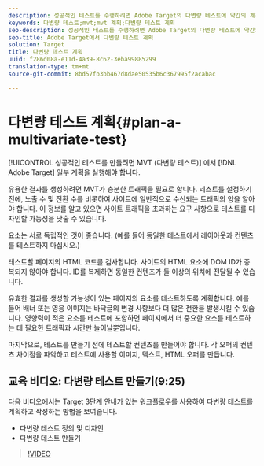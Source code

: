 ```yaml
---
description: 성공적인 테스트를 수행하려면 Adobe Target의 다변량 테스트에 약간의 계획이 필요합니다.
keywords: 다변량 테스트;mvt;mvt 계획;다변량 테스트 계획
seo-description: 성공적인 테스트를 수행하려면 Adobe Target의 다변량 테스트에 약간의 계획이 필요합니다.
seo-title: Adobe Target에서 다변량 테스트 계획
solution: Target
title: 다변량 테스트 계획
uuid: f286d08a-e11d-4a39-8c62-3eba99885299
translation-type: tm+mt
source-git-commit: 8bd57fb3bb467d8dae50535b6c367995f2acabac

---
```



# 다변량 테스트 계획{#plan-a-multivariate-test}

[!UICONTROL 성공적인 테스트를 만들려면 MVT (다변량 테스트)] 에서 [!DNL Adobe Target] 일부 계획을 실행해야 합니다.

유용한 결과를 생성하려면 MVT가 충분한 트래픽을 필요로 합니다. 테스트를 설정하기 전에, 노출 수 및 전환 수를 비롯하여 사이트에 일반적으로 수신되는 트래픽의 양을 알아야 합니다. 이 정보를 알고 있으면 사이트 트래픽을 초과하는 요구 사항으로 테스트를 디자인할 가능성을 낮출 수 있습니다.

요소는 서로 독립적인 것이 좋습니다. (예를 들어 동일한 테스트에서 레이아웃과 컨텐츠를 테스트하지 마십시오.)

테스트할 페이지의 HTML 코드를 검사합니다. 사이트의 HTML 요소에 DOM ID가 중복되지 않아야 합니다. ID를 복제하면 동일한 컨텐츠가 둘 이상의 위치에 전달될 수 있습니다.

유효한 결과를 생성할 가능성이 있는 페이지의 요소를 테스트하도록 계획합니다. 예를 들어 배너 또는 영웅 이미지는 바닥글의 변경 사항보다 더 많은 전환을 발생시킬 수 있습니다. 영향력이 적은 요소를 테스트에 포함하면 페이지에서 더 중요한 요소를 테스트하는 데 필요한 트래픽과 시간만 늘어날뿐입니다.

마지막으로, 테스트를 만들기 전에 테스트할 컨텐츠를 만들어야 합니다. 각 오퍼의 컨텐츠 차이점을 파악하고 테스트에 사용할 이미지, 텍스트, HTML 오퍼를 만듭니다.

## 교육 비디오: 다변량 테스트 만들기(9:25)

다음 비디오에서는 Target 3단계 안내가 있는 워크플로우를 사용하여 다변량 테스트를 계획하고 작성하는 방법을 보여줍니다.

* 다변량 테스트 정의 및 디자인
* 다변량 테스트 만들기

>[!VIDEO](https://video.tv.adobe.com/v/17395?captions=kor)